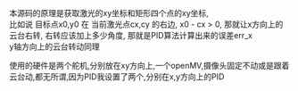 本源码的原理是获取激光的xy坐标和矩形四个点的xy坐标,   
比如说 目标点x0,y0 在 当前激光点cx,cy 的右边, x0 - cx > 0, 那就让x方向上的云台右转, 右转应该加上多少角度, 那就是PID算法计算出来的误差err_x  
y轴方向上的云台转动同理

使用的硬件是两个舵机,分别放在xy方向上,一个openMV,摄像头固定不动或是跟着云台动,都无所谓,因为PID我设置了两个,分别在x,y方向上的PID
